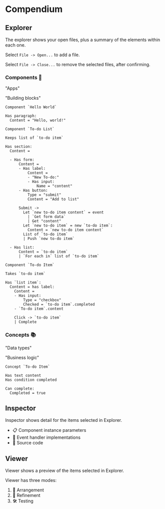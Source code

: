 # Compendium

## Explorer

The explorer shows your open files, plus a summary of the elements within each one.

Select `File -> Open...` to add a file.

Select `File -> Close...` to remove the selected files, after confirming.

### Components 🧱

"Apps"

"Building blocks"

```
Component `Hello World`

Has paragraph:
  Content = "Hello, world!"

```

```
Component `To-do List`

Keeps list of `to-do item`

Has section:
  Content =

  - Has form:
      Content =
      - Has label:
          Content =
          - "New To-do:"
          - Has input:
              Name = "content"
      - Has button:
          Type = "submit"
          Content = "Add to list"

      Submit ->
        Let `new to-do item content` = event
          | `Get form data`
          | Get "content"
        Let `new to-do item` = new `to-do item`:
          Content = `new to-do item content`
        List of `to-do item`
        | Push `new to-do item`

  - Has list:
      Content = `to-do item`
      | `For each in` list of `to-do item`

```

```
Component `To-do Item`

Takes `to-do item`

Has `list item`:
  Content = has label:
    Content =
    - Has input:
        Type = "checkbox"
        Checked = `to-do item`.completed
    - `To-do item`.content

    Click -> `to-do item`
    | Complete

```

### Concepts 📚

"Data types"

"Business logic"

```
Concept `To-do Item`

Has text content
Has condition completed

Can complete:
  Completed = true

```

## Inspector

Inspector shows detail for the items selected in Explorer.

- 📋 Component instance parameters
- 📢 Event handler implementations
- 💎 Source code

## Viewer

Viewer shows a preview of the items selected in Explorer.

Viewer has three modes:

1. 🫳 Arrangement
2. 🎨 Refinement
3. 🛠️ Testing
